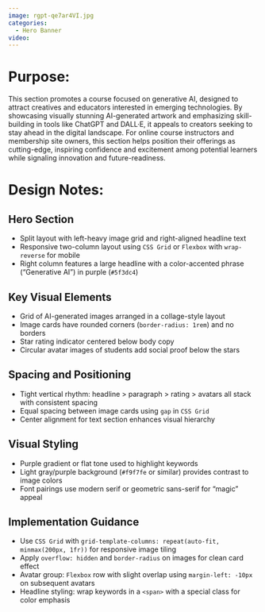 ```yaml
---
image: rgpt-qe7ar4VI.jpg
categories:
  - Hero Banner
video:
---
```

# Purpose:
This section promotes a course focused on generative AI, designed to attract creatives and educators interested in emerging technologies. By showcasing visually stunning AI-generated artwork and emphasizing skill-building in tools like ChatGPT and DALL·E, it appeals to creators seeking to stay ahead in the digital landscape. For online course instructors and membership site owners, this section helps position their offerings as cutting-edge, inspiring confidence and excitement among potential learners while signaling innovation and future-readiness.

# Design Notes:

## Hero Section
* Split layout with left-heavy image grid and right-aligned headline text
* Responsive two-column layout using `CSS Grid` or `Flexbox` with `wrap-reverse` for mobile
* Right column features a large headline with a color-accented phrase (“Generative AI”) in purple (`#5f3dc4`)

## Key Visual Elements
* Grid of AI-generated images arranged in a collage-style layout
* Image cards have rounded corners (`border-radius: 1rem`) and no borders
* Star rating indicator centered below body copy
* Circular avatar images of students add social proof below the stars

## Spacing and Positioning
* Tight vertical rhythm: headline > paragraph > rating > avatars all stack with consistent spacing
* Equal spacing between image cards using `gap` in `CSS Grid`
* Center alignment for text section enhances visual hierarchy

## Visual Styling
* Purple gradient or flat tone used to highlight keywords
* Light gray/purple background (`#f9f7fe` or similar) provides contrast to image colors
* Font pairings use modern serif or geometric sans-serif for “magic” appeal

## Implementation Guidance
* Use `CSS Grid` with `grid-template-columns: repeat(auto-fit, minmax(200px, 1fr))` for responsive image tiling
* Apply `overflow: hidden` and `border-radius` on images for clean card effect
* Avatar group: `Flexbox` row with slight overlap using `margin-left: -10px` on subsequent avatars
* Headline styling: wrap keywords in a `<span>` with a special class for color emphasis
